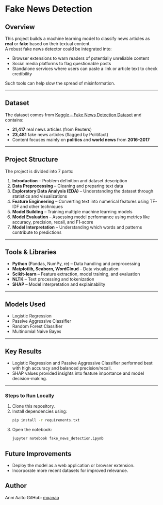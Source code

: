 # Fake News Detection

## Overview  
This project builds a machine learning model to classify news articles as **real** or **fake** based on their textual content.  
A robust fake news detector could be integrated into:  
- Browser extensions to warn readers of potentially unreliable content  
- Social media platforms to flag questionable posts  
- Standalone services where users can paste a link or article text to check credibility  

Such tools can help slow the spread of misinformation.

---

## Dataset  
The dataset comes from [Kaggle – Fake News Detection Dataset](https://www.kaggle.com/datasets/emineyetm/fake-news-detection-datasets) and contains:  
- **21,417** real news articles (from Reuters)  
- **23,481** fake news articles (flagged by Politifact)  
- Content focuses mainly on **politics** and **world news** from **2016–2017**  

---

## Project Structure  
The project is divided into 7 parts:  
1. **Introduction** – Problem definition and dataset description  
2. **Data Preprocessing** – Cleaning and preparing text data  
3. **Exploratory Data Analysis (EDA)** – Understanding the dataset through statistics and visualizations  
4. **Feature Engineering** – Converting text into numerical features using TF-IDF and other techniques  
5. **Model Building** – Training multiple machine learning models  
6. **Model Evaluation** – Assessing model performance using metrics like accuracy, precision, recall, and F1-score  
7. **Model Interpretation** – Understanding which words and patterns contribute to predictions  

---

## Tools & Libraries  
- **Python** (Pandas, NumPy, re) – Data handling and preprocessing  
- **Matplotlib, Seaborn, WordCloud** – Data visualization  
- **Scikit-learn** – Feature extraction, model training, and evaluation  
- **NLTK** – Text processing and tokenization  
- **SHAP** – Model interpretation and explainability  

---

## Models Used  
- Logistic Regression  
- Passive Aggressive Classifier  
- Random Forest Classifier  
- Multinomial Naive Bayes  

---

## Key Results  
- Logistic Regression and Passive Aggressive Classifier performed best with high accuracy and balanced precision/recall.  
- SHAP values provided insights into feature importance and model decision-making.  

---

### Steps to Run Locally
1. Clone this repository.
2. Install dependencies using:
   ```bash
   pip install -r requirements.txt
   ```
3. Open the notebook:
   ```bash
   jupyter notebook fake_news_detection.ipynb
   ```

## Future Improvements
- Deploy the model as a web application or browser extension.
- Incorporate more recent datasets for improved relevance.

## Author
Anni Aalto 
GitHub: [mqanaa](https://github.com/mqanaa)